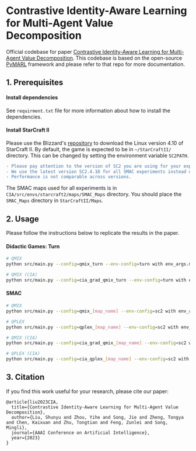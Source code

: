 # Contrastive Identity-Aware Learning for Multi-Agent Value Decomposition

Official codebase for paper [Contrastive Identity-Aware Learning for Multi-Agent Value Decomposition](https://arxiv.org/abs/2211.12712). This codebase is based on the open-source [PyMARL](https://github.com/oxwhirl/pymarl) framework and please refer to that repo for more documentation.



## 1. Prerequisites

#### Install dependencies

See `requirment.txt` file for more information about how to install the dependencies.

#### Install StarCraft II

Please use the Blizzard's [repository](https://github.com/Blizzard/s2client-proto#downloads) to download the Linux version 4.10 of StarCraft II. By default, the game is expected to be in `~/StarCraftII/` directory. This can be changed by setting the environment variable `SC2PATH`.

```diff
- Please pay attention to the version of SC2 you are using for your experiments. 
- We use the latest version SC2.4.10 for all SMAC experiments instead of SC2.4.6.2.69232.
- Performance is not comparable across versions.
```

The SMAC maps used for all experiments is in `CIA/src/envs/starcraft2/maps/SMAC_Maps` directory. You should place the `SMAC_Maps` directory in `StarCraftII/Maps`.



## 2. Usage

Please follow the instructions below to replicate the results in the paper.

#### Didactic Games: Turn
```bash
# QMIX
python src/main.py --config=qmix_turn --env-config=turn with env_args.map_name=turn

# QMIX (CIA)
python src/main.py --config=cia_grad_qmix_turn --env-config=turn with env_args.map_name=turn 
```

#### SMAC
```bash
# QMIX
python src/main.py --config=qmix_[map_name] --env-config=sc2 with env_args.map_name=[map_name]

# QPLEX
python src/main.py --config=qplex_[map_name] --env-config=sc2 with env_args.map_name=[map_name]

# QMIX (CIA)
python src/main.py --config=cia_grad_qmix_[map_name] --env-config=sc2 with env_args.map_name=[map_name] 

# QPLEX (CIA)
python src/main.py --config=cia_qplex_[map_name] --env-config=sc2 with env_args.map_name=[map_name]
```

## 3. Citation

If you find this work useful for your research, please cite our paper:

```
@article{liu2023CIA,
  title={Contrastive Identity-Aware Learning for Multi-Agent Value Decomposition},
  author={Liu, Shunyu and Zhou, Yihe and Song, Jie and Zheng, Tongya and Chen, Kaixuan and Zhu, Tongtian and Feng, Zunlei and Song, Mingli},
  journal={AAAI Conference on Artificial Intelligence},
  year={2023}
}
```
